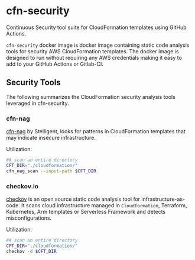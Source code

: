 # cfn-security

Continuous Security tool suite for CloudFormation templates using GitHub Actions.

`cfn-security` docker image is docker image containing static code analysis tools for security AWS CloudFormation templates. The docker image is designed to run without requiring any AWS credentials making it easy to add to your GitHub Actions or Gitlab-CI.

## Security Tools

The following summarizes the CloudFormation security analysis tools leveraged in cfn-security.

### cfn-nag

[cfn-nag](https://github.com/stelligent/cfn_nag) by Stelligent, looks for patterns in CloudFormation templates that may indicate insecure infrastructure.

Utilization:

```sh
## scan an entire directory
CFT_DIR="./cloudformation/"
cfn_nag_scan --input-path $CFT_DIR
```

### checkov.io

[checkov](https://github.com/bridgecrewio/checkov) is an open source static code analysis tool for infrastructure-as-code. It scans cloud infrastructure managed in `Cloudformation`, Terraform, Kubernetes, Arm templates or Serverless Framework and detects misconfigurations.

Utilization:

```sh
## scan an entire directory
CFT_DIR="./cloudformation/"
checkov -d $CFT_DIR
```

